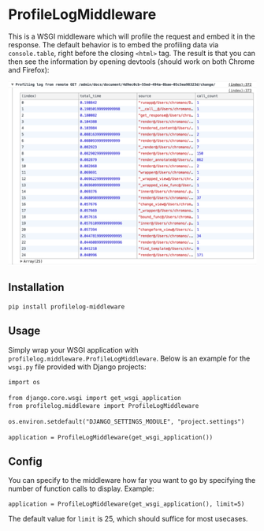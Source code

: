 # ProfileLogMiddleware

This is a WSGI middleware which will profile the request and embed it in the response. The default behavior is to embed the profiling data via `console.table`, right before the closing `<html>` tag. The result is that you can then see the information by opening devtools (should work on both Chrome and Firefox):

![](https://github.com/chromano/profilelog-middleware/blob/master/sample.png "Chrome devtools")

## Installation

    pip install profilelog-middleware
    
## Usage

Simply wrap your WSGI application with `profilelog.middleware.ProfileLogMiddleware`. Below is an example for the `wsgi.py` file provided with Django projects:

    import os

    from django.core.wsgi import get_wsgi_application
    from profilelog.middleware import ProfileLogMiddleware

    os.environ.setdefault("DJANGO_SETTINGS_MODULE", "project.settings")

    application = ProfileLogMiddleware(get_wsgi_application())

## Config

You can specify to the middleware how far you want to go by specifying the number of function calls to display. Example:

    application = ProfileLogMiddleware(get_wsgi_application(), limit=5)

The default value for `limit` is 25, which should suffice for most usecases.
